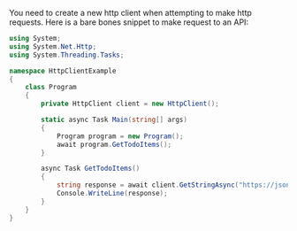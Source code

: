 You need to create a new http client when attempting to make http requests. Here is a bare bones snippet to make request to an API:

```csharp
using System;
using System.Net.Http;
using System.Threading.Tasks;

namespace HttpClientExample
{
    class Program
    {
        private HttpClient client = new HttpClient();

        static async Task Main(string[] args)
        {
            Program program = new Program();
            await program.GetTodoItems();
        }

        async Task GetTodoItems()
        {
            string response = await client.GetStringAsync("https://jsonplaceholder.typicode.com/todos");
            Console.WriteLine(response);
        }
    }
}
```
